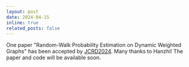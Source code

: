 ```yaml
---
layout: post
date: 2024-04-15
inline: true
related_posts: false
---
```


One paper "Random-Walk Probability Estimation on Dynamic Weighted Graphs" has been accepted by [JCRD2024](https://crad.ict.ac.cn/). Many thanks to Hanzhi! The paper and code will be available soon.
